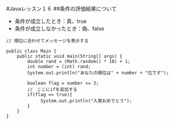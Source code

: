 #Javaレッスン１６
##条件の評価結果について
- 条件が成立したとき：真、true
- 条件が成立しなかったとき：偽、false

```
// 順位に合わせてメッセージを表示する

public class Main {
    public static void main(String[] args) {
        double rand = (Math.random() * 10) + 1;
        int number = (int) rand;
        System.out.println("あなたの順位は" + number + "位です");

        boolean flag = number <= 3;
        //　ここにifを追加する
        if(flag == true){
             System.out.println("入賞おめでとう");
        }
    }
}
```
